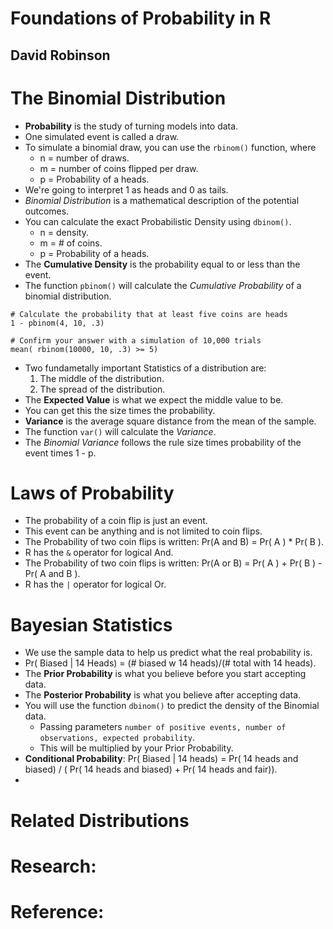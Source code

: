 # Foundations of Probability in R
## David Robinson

# The Binomial Distribution
- **Probability** is the study of turning models into data.
- One simulated event is called a draw.
- To simulate a binomial draw, you can use the `rbinom()` function, where
  * n = number of draws.
  * m = number of coins flipped per draw.
  * p = Probability of a heads.
- We're going to interpret 1 as heads and 0 as tails.
- *Binomial Distribution* is a mathematical description of the potential outcomes.
- You can calculate the exact Probabilistic Density using `dbinom()`.
  * n = density.
  * m = # of coins.
  * p = Probability of a heads.
- The **Cumulative Density** is the probability equal to or less than the event.
- The function `pbinom()` will calculate the *Cumulative Probability* of a binomial distribution.
```
# Calculate the probability that at least five coins are heads
1 - pbinom(4, 10, .3)

# Confirm your answer with a simulation of 10,000 trials
mean( rbinom(10000, 10, .3) >= 5)
```
- Two fundametally important Statistics of a distribution are:
  1. The middle of the distribution.
  2. The spread of the distribution.
- The **Expected Value** is what we expect the middle value to be.
- You can get this the size times the probability.
- **Variance** is the average square distance from the mean of the sample.
- The function `var()` will calculate the *Variance*.
- The *Binomial Variance* follows the rule size times probability of the event times 1 - p.

# Laws of Probability
- The probability of a coin flip is just an event.
- This event can be anything and is not limited to coin flips.
- The Probability of two coin flips is written: Pr(A and B) = Pr( A ) * Pr( B ).
- R has the `&` operator for logical And.
- The Probability of two coin flips is written: Pr(A or B) = Pr( A ) + Pr( B ) - Pr( A and B ).
- R has the `|` operator for logical Or.

# Bayesian Statistics
- We use the sample data to help us predict what the real probability is.
- Pr( Biased | 14 Heads) = (# biased w 14 heads)/(# total with 14 heads).
- The **Prior Probability** is what you believe before you start accepting data.
- The **Posterior Probability** is what you believe after accepting data.
- You will use the function `dbinom()` to predict the density of the Binomial data.
  * Passing parameters `number of positive events, number of observations, expected probability`.
  * This will be multiplied by your Prior Probability.
- **Conditional Probability**: Pr( Biased | 14 heads) = Pr( 14 heads and biased) / ( Pr( 14 heads and biased) + Pr( 14 heads and fair)).
- 


# Related Distributions

# Research:

# Reference:
